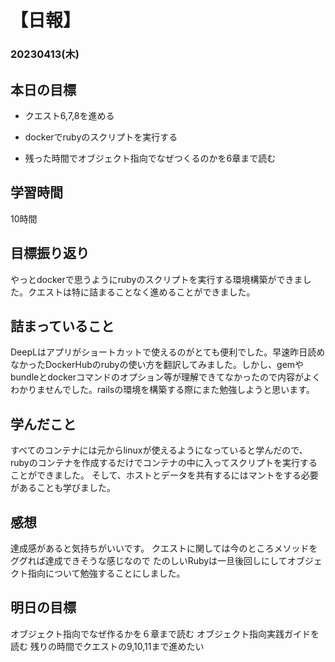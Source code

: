 # 【日報】
### 20230413(木)
## 本日の目標
- クエスト6,7,8を進める

- dockerでrubyのスクリプトを実行する

- 残った時間でオブジェクト指向でなぜつくるのかを6章まで読む


## 学習時間
10時間
## 目標振り返り
やっとdockerで思うようにrubyのスクリプトを実行する環境構築ができました。クエストは特に詰まることなく進めることができました。
## 詰まっていること
DeepLはアプリがショートカットで使えるのがとても便利でした。早速昨日読めなかったDockerHubのrubyの使い方を翻訳してみました。しかし、gemやbundleとdockerコマンドのオプション等が理解できてなかったので内容がよくわかりませんでした。railsの環境を構築する際にまた勉強しようと思います。
## 学んだこと
すべてのコンテナには元からlinuxが使えるようになっていると学んだので、rubyのコンテナを作成するだけでコンテナの中に入ってスクリプトを実行することができました。
そして、ホストとデータを共有するにはマントをする必要があることも学びました。

## 感想
達成感があると気持ちがいいです。
クエストに関しては今のところメソッドをググれば達成できそうな感じなので
たのしいRubyは一旦後回しにしてオブジェクト指向について勉強することにしました。

## 明日の目標
オブジェクト指向でなぜ作るかを６章まで読む
オブジェクト指向実践ガイドを読む
残りの時間でクエストの9,10,11まで進めたい